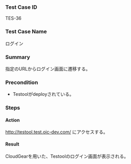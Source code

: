 ### Test Case ID
TES-36

### Test Case Name
ログイン

### Summary
指定のURLからログイン画面に遷移する。

### Precondition
* Testoolがdeployされている。

### Steps

#### Action
http://testool.test.oic-dev.com/ にアクセスする。
#### Result
CloudGearを用いた、Testoolのログイン画面が表示される。

